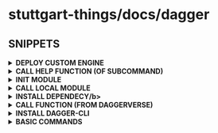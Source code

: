 # stuttgart-things/docs/dagger

## SNIPPETS

<details><summary><b>DEPLOY CUSTOM ENGINE</b></summary>

[custom-ca](https://docs.dagger.io/configuration/custom-ca)
[connection-interface](https://docs.dagger.io/configuration/custom-runner/#connection-interface)

```bash
## STOP ANY EXISTING/RUNNING ENGINE(S) w/ DOCKER STOP.. 

docker run -d --rm \
-v /var/lib/dagger \
-v /usr/local/share/ca-certificates/:/usr/local/share/ca-certificates/ \
--name dagger-engine-custom \
--privileged \
registry.dagger.io/engine:v0.16.2

export _EXPERIMENTAL_DAGGER_RUNNER_HOST=docker-container://$(docker ps -qf "name=dagger-engine-custom")
```

</details>


<details><summary><b>CALL HELP FUNCTION (OF SUBCOMMAND)</b></summary>

```bash
dagger call -m "github.com/sagikazarmark/daggerverse/gh@main" release create --help
```

</details>

<details><summary><b>INIT MODULE</b></summary>

```bash
dagger init --sdk=go --source=./cicd --name cicd
```

</details>

<details><summary><b>CALL LOCAL MODULE</b></summary>

```bash
dagger call -m cicd/ go-pipeline --src ./
```

</details>

<details><summary><b>INSTALL DEPENDECY/b></summary>

```bash
dagger install github.com/stuttgart-things/dagger/go@v0.1.0
```

</details>

<details><summary><b>CALL FUNCTION (FROM DAGGERVERSE)</b></summary>

```bash
# OUTPUT TEXT
dagger call -m github.com/shykes/daggerverse/hello@v0.1.2 hello --giant=false --name=pat

# SCAN IMAGE REF W/ AQUA TRIVY
dagger call -m github.com/jpadams/daggerverse/trivy@v0.3.0 scan-image --image-ref alpine/git:latest

# BUILD GO BINARY
dagger call -m github.com/felipecruz91/daggerverse/go build --source . --goVersion 1.23.1 -o bin

# LINT DOCKERFILE
dagger call -m github.com/disaster37/dagger-library-go/image lint --source . --dockerfile images/sthings-packer/Dockerfile

# BUILD & PUSH CONTAINER IMAGE
dagger call -m github.com/disaster37/dagger-library-go/image build --source . --dockerfile images/sthings-packer/Dockerfile push --repository-name stuttgart-things/test --registry-url ttl.sh --version 60m

# CLONE A GITHUB REPO
export GITHUB_TOKEN=whatever
dagger call --progress plain -m github.com/sagikazarmark/daggerverse/gh@main \
repo clone \
--repository stuttgart-things/stuttgart-things \
--token=env:GITHUB_TOKEN export --path=/tmp/repo/sthings
```

</details>

<details><summary><b>INSTALL DAGGER-CLI</b></summary>

```bash
curl -fsSL https://dl.dagger.io/dagger/install.sh | BIN_DIR=$HOME/.local/bin sh
```

</details>

<details><summary><b>BASIC COMMANDS</b></summary>

https://docs.dagger.io/quickstart/daggerize

```bash
# CREATE MODULE (GO); SOURCE: ./hello; NAME: modules
dagger init --sdk=go --source=./hello --name modules

# RUN PIPELINE (PUBLISH=METHOD NAME)
dagger call publish --source=.
```


</details>
